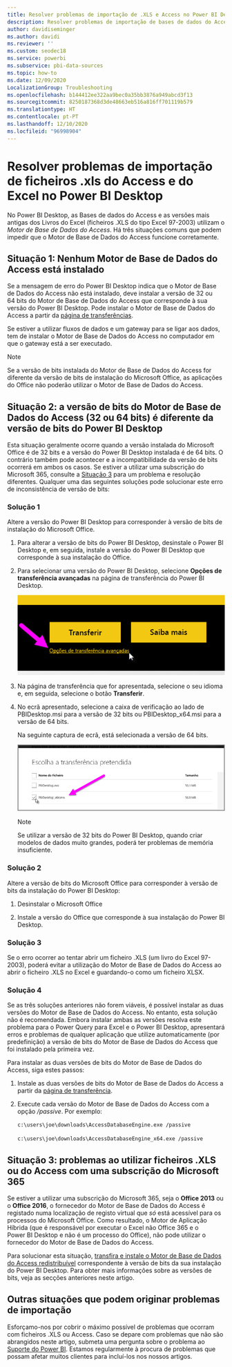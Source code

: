 ```yaml
---
title: Resolver problemas de importação de .XLS e Access no Power BI Desktop
description: Resolver problemas de importação de bases de dados do Access e folhas de cálculo .XLS no Power BI Desktop e Power Query
author: davidiseminger
ms.author: davidi
ms.reviewer: ''
ms.custom: seodec18
ms.service: powerbi
ms.subservice: pbi-data-sources
ms.topic: how-to
ms.date: 12/09/2020
LocalizationGroup: Troubleshooting
ms.openlocfilehash: b144412ee322aa9bec0a35bb3876a949abcd3f13
ms.sourcegitcommit: 8250187368d3de48663eb516a816ff701119b579
ms.translationtype: HT
ms.contentlocale: pt-PT
ms.lasthandoff: 12/10/2020
ms.locfileid: "96998904"
---
```

# <a name="troubleshoot-importing-access-and-excel-xls-files-in-power-bi-desktop"></a>Resolver problemas de importação de ficheiros .xls do Access e do Excel no Power BI Desktop

No Power BI Desktop, as Bases de dados do Access e as versões mais antigas dos Livros do Excel (ficheiros .XLS do tipo Excel 97-2003) utilizam o *Motor de Base de Dados do Access*. Há três situações comuns que podem impedir que o Motor de Base de Dados do Access funcione corretamente.

## <a name="situation-1-no-access-database-engine-is-installed"></a>Situação 1: Nenhum Motor de Base de Dados do Access está instalado

Se a mensagem de erro do Power BI Desktop indica que o Motor de Base de Dados do Access não está instalado, deve instalar a versão de 32 ou 64 bits do Motor de Base de Dados do Access que corresponde à sua versão do Power BI Desktop. Pode instalar o Motor de Base de Dados do Access a partir da [página de transferências](https://www.microsoft.com/download/details.aspx?id=13255).

Se estiver a utilizar fluxos de dados e um gateway para se ligar aos dados, tem de instalar o Motor de Base de Dados do Access no computador em que o gateway está a ser executado. 

>[!NOTE]
>Se a versão de bits instalada do Motor de Base de Dados do Access for diferente da versão de bits de instalação do Microsoft Office, as aplicações do Office não poderão utilizar o Motor de Base de Dados do Access.

## <a name="situation-2-the-access-database-engine-bit-version-32-bit-or-64-bit-is-different-from-your-power-bi-desktop-bit-version"></a>Situação 2: a versão de bits do Motor de Base de Dados do Access (32 ou 64 bits) é diferente da versão de bits do Power BI Desktop

Esta situação geralmente ocorre quando a versão instalada do Microsoft Office é de 32 bits e a versão do Power BI Desktop instalada é de 64 bits. O contrário também pode acontecer e a incompatibilidade da versão de bits ocorrerá em ambos os casos. Se estiver a utilizar uma subscrição do Microsoft 365, consulte a [Situação 3](#situation-3-trouble-using-access-or-xls-files-with-a-microsoft-365-subscription) para um problema e resolução diferentes. Qualquer uma das seguintes soluções pode solucionar este erro de inconsistência de versão de bits:

### <a name="solution-1"></a>Solução 1

Altere a versão do Power BI Desktop para corresponder à versão de bits de instalação do Microsoft Office. 

1. Para alterar a versão de bits do Power BI Desktop, desinstale o Power BI Desktop e, em seguida, instale a versão do Power BI Desktop que corresponde à sua instalação do Office. 

1. Para selecionar uma versão do Power BI Desktop, selecione **Opções de transferência avançadas** na página de transferência do Power BI Desktop.
   
   ![Opções de transferência avançadas na página de transferência do Power BI Desktop](media/desktop-access-database-errors/desktop-access-errors-1.png)
   
1. Na página de transferência que for apresentada, selecione o seu idioma e, em seguida, selecione o botão **Transferir**. 
 
1. No ecrã apresentado, selecione a caixa de verificação ao lado de PBIDesktop.msi para a versão de 32 bits ou PBIDesktop_x64.msi para a versão de 64 bits. 

   Na seguinte captura de ecrã, está selecionada a versão de 64 bits.
   
   ![Escolher o tipo de transferência do Power BI Desktop](media/desktop-access-database-errors/desktop-access-errors-2.png)
   
   >[!NOTE]
   >Se utilizar a versão de 32 bits do Power BI Desktop, quando criar modelos de dados muito grandes, poderá ter problemas de memória insuficiente.

### <a name="solution-2"></a>Solução 2

Altere a versão de bits do Microsoft Office para corresponder à versão de bits da instalação do Power BI Desktop:

1. Desinstalar o Microsoft Office

2. Instale a versão do Office que corresponde à sua instalação do Power BI Desktop.

### <a name="solution-3"></a>Solução 3

Se o erro ocorrer ao tentar abrir um ficheiro .XLS (um livro do Excel 97-2003), poderá evitar a utilização do Motor de Base de Dados do Access ao abrir o ficheiro .XLS no Excel e guardando-o como um ficheiro XLSX.

### <a name="solution-4"></a>Solução 4

Se as três soluções anteriores não forem viáveis, é possível instalar as duas versões do Motor de Base de Dados do Access. No entanto, esta solução não é recomendada. Embora instalar ambas as versões resolva este problema para o Power Query para Excel e o Power BI Desktop, apresentará erros e problemas de qualquer aplicação que utilize automaticamente (por predefinição) a versão de bits do Motor de Base de Dados do Access que foi instalado pela primeira vez. 

Para instalar as duas versões de bits do Motor de Base de Dados do Access, siga estes passos:

1. Instale as duas versões de bits do Motor de Base de Dados do Access a partir da [página de transferência](https://www.microsoft.com/download/details.aspx?id=13255). 

1. Execute cada versão do Motor de Base de Dados do Access com a opção */passive*. Por exemplo:

   ```console
   c:\users\joe\downloads\AccessDatabaseEngine.exe /passive

   c:\users\joe\downloads\AccessDatabaseEngine_x64.exe /passive
   ```

## <a name="situation-3-trouble-using-access-or-xls-files-with-a-microsoft-365-subscription"></a>Situação 3: problemas ao utilizar ficheiros .XLS ou do Access com uma subscrição do Microsoft 365

Se estiver a utilizar uma subscrição do Microsoft 365, seja o **Office 2013** ou o **Office 2016**, o fornecedor do Motor de Base de Dados do Access é registado numa localização de registo virtual que *só* está acessível para os processos do Microsoft Office. Como resultado, o Motor de Aplicação Híbrida (que é responsável por executar o Excel não Office 365 e o Power BI Desktop e não é um processo do Office), não pode utilizar o fornecedor do Motor de Base de Dados do Access.

Para solucionar esta situação, [transfira e instale o Motor de Base de Dados do Access redistribuível](https://www.microsoft.com/download/details.aspx?id=13255) correspondente à versão de bits da sua instalação do Power BI Desktop. Para obter mais informações sobre as versões de bits, veja as secções anteriores neste artigo.

## <a name="other-situations-that-can-cause-import-issues"></a>Outras situações que podem originar problemas de importação

Esforçamo-nos por cobrir o máximo possível de problemas que ocorram com ficheiros .XLS ou Access. Caso se depare com problemas que não são abrangidos neste artigo, submeta uma pergunta sobre o problema ao [Suporte do Power BI](https://powerbi.microsoft.com/support/). Estamos regularmente à procura de problemas que possam afetar muitos clientes para incluí-los nos nossos artigos.

